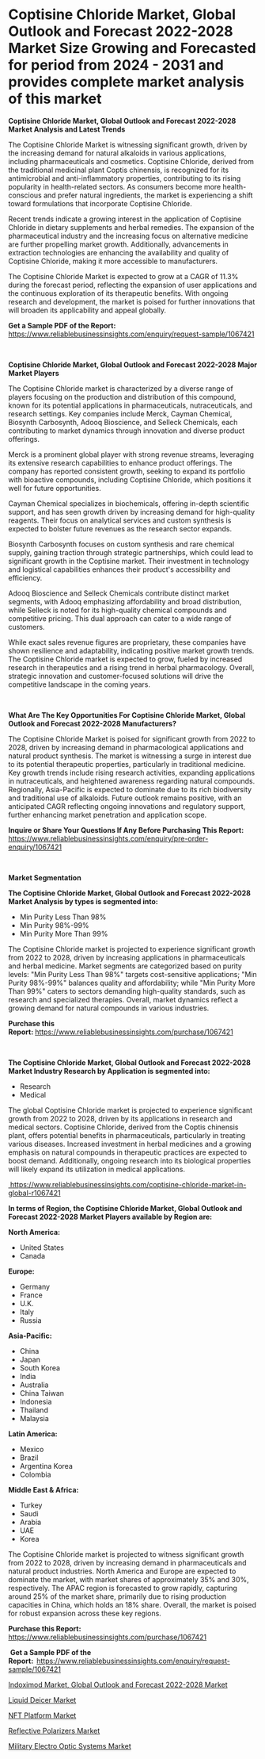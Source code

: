 <p><h1>Coptisine Chloride Market, Global Outlook and Forecast 2022-2028 Market Size Growing and Forecasted for period from 2024 - 2031 and provides complete market analysis of this market</h1></p><p><strong>Coptisine Chloride Market, Global Outlook and Forecast 2022-2028 Market Analysis and Latest Trends</strong></p>
<p><p>The Coptisine Chloride Market is witnessing significant growth, driven by the increasing demand for natural alkaloids in various applications, including pharmaceuticals and cosmetics. Coptisine Chloride, derived from the traditional medicinal plant Coptis chinensis, is recognized for its antimicrobial and anti-inflammatory properties, contributing to its rising popularity in health-related sectors. As consumers become more health-conscious and prefer natural ingredients, the market is experiencing a shift toward formulations that incorporate Coptisine Chloride.</p><p>Recent trends indicate a growing interest in the application of Coptisine Chloride in dietary supplements and herbal remedies. The expansion of the pharmaceutical industry and the increasing focus on alternative medicine are further propelling market growth. Additionally, advancements in extraction technologies are enhancing the availability and quality of Coptisine Chloride, making it more accessible to manufacturers.</p><p>The Coptisine Chloride Market is expected to grow at a CAGR of 11.3% during the forecast period, reflecting the expansion of user applications and the continuous exploration of its therapeutic benefits. With ongoing research and development, the market is poised for further innovations that will broaden its applicability and appeal globally.</p></p>
<p><strong>Get a Sample PDF of the Report:&nbsp;</strong> <a href="https://www.reliablebusinessinsights.com/enquiry/request-sample/1067421">https://www.reliablebusinessinsights.com/enquiry/request-sample/1067421</a></p>
<p>&nbsp;</p>
<p><strong>Coptisine Chloride Market, Global Outlook and Forecast 2022-2028 Major Market Players</strong></p>
<p><p>The Coptisine Chloride market is characterized by a diverse range of players focusing on the production and distribution of this compound, known for its potential applications in pharmaceuticals, nutraceuticals, and research settings. Key companies include Merck, Cayman Chemical, Biosynth Carbosynth, Adooq Bioscience, and Selleck Chemicals, each contributing to market dynamics through innovation and diverse product offerings.</p><p>Merck is a prominent global player with strong revenue streams, leveraging its extensive research capabilities to enhance product offerings. The company has reported consistent growth, seeking to expand its portfolio with bioactive compounds, including Coptisine Chloride, which positions it well for future opportunities.</p><p>Cayman Chemical specializes in biochemicals, offering in-depth scientific support, and has seen growth driven by increasing demand for high-quality reagents. Their focus on analytical services and custom synthesis is expected to bolster future revenues as the research sector expands.</p><p>Biosynth Carbosynth focuses on custom synthesis and rare chemical supply, gaining traction through strategic partnerships, which could lead to significant growth in the Coptisine market. Their investment in technology and logistical capabilities enhances their product's accessibility and efficiency.</p><p>Adooq Bioscience and Selleck Chemicals contribute distinct market segments, with Adooq emphasizing affordability and broad distribution, while Selleck is noted for its high-quality chemical compounds and competitive pricing. This dual approach can cater to a wide range of customers.</p><p>While exact sales revenue figures are proprietary, these companies have shown resilience and adaptability, indicating positive market growth trends. The Coptisine Chloride market is expected to grow, fueled by increased research in therapeutics and a rising trend in herbal pharmacology. Overall, strategic innovation and customer-focused solutions will drive the competitive landscape in the coming years.</p></p>
<p>&nbsp;</p>
<p><strong>What Are The Key Opportunities For Coptisine Chloride Market, Global Outlook and Forecast 2022-2028 Manufacturers?</strong></p>
<p><p>The Coptisine Chloride Market is poised for significant growth from 2022 to 2028, driven by increasing demand in pharmacological applications and natural product synthesis. The market is witnessing a surge in interest due to its potential therapeutic properties, particularly in traditional medicine. Key growth trends include rising research activities, expanding applications in nutraceuticals, and heightened awareness regarding natural compounds. Regionally, Asia-Pacific is expected to dominate due to its rich biodiversity and traditional use of alkaloids. Future outlook remains positive, with an anticipated CAGR reflecting ongoing innovations and regulatory support, further enhancing market penetration and application scope.</p></p>
<p><strong>Inquire or Share Your Questions If Any Before Purchasing This Report:</strong> <a href="https://www.reliablebusinessinsights.com/enquiry/pre-order-enquiry/1067421">https://www.reliablebusinessinsights.com/enquiry/pre-order-enquiry/1067421</a></p>
<p>&nbsp;</p>
<p><strong>Market Segmentation</strong></p>
<p><strong>The Coptisine Chloride Market, Global Outlook and Forecast 2022-2028 Market Analysis by types is segmented into:</strong></p>
<p><ul><li>Min Purity Less Than 98%</li><li>Min Purity 98%-99%</li><li>Min Purity More Than 99%</li></ul></p>
<p><p>The Coptisine Chloride market is projected to experience significant growth from 2022 to 2028, driven by increasing applications in pharmaceuticals and herbal medicine. Market segments are categorized based on purity levels: "Min Purity Less Than 98%" targets cost-sensitive applications; "Min Purity 98%-99%" balances quality and affordability; while "Min Purity More Than 99%" caters to sectors demanding high-quality standards, such as research and specialized therapies. Overall, market dynamics reflect a growing demand for natural compounds in various industries.</p></p>
<p><strong>Purchase this Report:&nbsp;</strong><a href="https://www.reliablebusinessinsights.com/purchase/1067421">https://www.reliablebusinessinsights.com/purchase/1067421</a></p>
<p>&nbsp;</p>
<p><strong>The Coptisine Chloride Market, Global Outlook and Forecast 2022-2028 Market Industry Research by Application is segmented into:</strong></p>
<p><ul><li>Research</li><li>Medical</li></ul></p>
<p><p>The global Coptisine Chloride market is projected to experience significant growth from 2022 to 2028, driven by its applications in research and medical sectors. Coptisine Chloride, derived from the Coptis chinensis plant, offers potential benefits in pharmaceuticals, particularly in treating various diseases. Increased investment in herbal medicines and a growing emphasis on natural compounds in therapeutic practices are expected to boost demand. Additionally, ongoing research into its biological properties will likely expand its utilization in medical applications.</p></p>
<p><a href="https://www.reliablebusinessinsights.com/coptisine-chloride-market-in-global-r1067421">&nbsp;https://www.reliablebusinessinsights.com/coptisine-chloride-market-in-global-r1067421</a></p>
<p><strong>In terms of Region, the Coptisine Chloride Market, Global Outlook and Forecast 2022-2028 Market Players available by Region are:</strong></p>
<p>
    <p> <strong> North America: </strong>
        <ul>
            <li>United States</li>
            <li>Canada</li>
        </ul>
        </p> 
    <p> <strong> Europe: </strong>
        <ul>
            <li>Germany</li>
            <li>France</li>
            <li>U.K.</li>
            <li>Italy</li>
            <li>Russia</li>
        </ul>
        </p> 
    <p> <strong> Asia-Pacific: </strong>
        <ul>
            <li>China</li>
            <li>Japan</li>
            <li>South Korea</li>
            <li>India</li>
            <li>Australia</li>
            <li>China Taiwan</li>
            <li>Indonesia</li>
            <li>Thailand</li>
            <li>Malaysia</li>
        </ul>
        </p> 
    <p> <strong> Latin America: </strong>
        <ul>
            <li>Mexico</li>
            <li>Brazil</li>
            <li>Argentina Korea</li>
            <li>Colombia</li>
        </ul>
        </p> 
    <p> <strong> Middle East & Africa: </strong>
        <ul>
            <li>Turkey</li>
            <li>Saudi</li>
            <li>Arabia</li>
            <li>UAE</li>
            <li>Korea</li>
        </ul>
    </p>
    </p>
<p><p>The Coptisine Chloride market is projected to witness significant growth from 2022 to 2028, driven by increasing demand in pharmaceuticals and natural product industries. North America and Europe are expected to dominate the market, with market shares of approximately 35% and 30%, respectively. The APAC region is forecasted to grow rapidly, capturing around 25% of the market share, primarily due to rising production capacities in China, which holds an 18% share. Overall, the market is poised for robust expansion across these key regions.</p></p>
<p><strong>Purchase this Report: </strong><a href="https://www.reliablebusinessinsights.com/purchase/1067421">https://www.reliablebusinessinsights.com/purchase/1067421</a></p>
<p>&nbsp;<strong>Get a Sample PDF of the Report:&nbsp;&nbsp;</strong><a href="https://www.reliablebusinessinsights.com/enquiry/request-sample/1067421">https://www.reliablebusinessinsights.com/enquiry/request-sample/1067421</a></p>
<p><strong></strong></p>
<p><p><a href="https://github.com/lambertr3e8v/Market-Research-Report-List-1/blob/main/indoximod-market-global-outlook-and-forecast-2022-2028-market.md">Indoximod Market, Global Outlook and Forecast 2022-2028 Market</a></p><p><a href="https://issuu.com/reportprime-2/docs/liquid-deicer-market-size-2030.pptx_b4ad8fac320271">Liquid Deicer Market</a></p><p><a href="https://www.linkedin.com/pulse/insights-nft-platform-market-players-size-geographical-regions-y6psf?trackingId=Q3zgQWp5SuaZcMziS5JgMQ%3D%3D">NFT Platform Market</a></p><p><a href="https://medium.com/@nettieboyle39/the-reflective-polarizers-market-has-witnessed-significant-growth-in-recent-years-and-this-trend-e13a41c11fc4">Reflective Polarizers Market</a></p><p><a href="https://www.linkedin.com/pulse/global-military-electro-optic-systems-market-status-2024-2031-lb8of?trackingId=Qtk6WCZnSn6e791s6gfZCg%3D%3D">Military Electro Optic Systems Market</a></p></p>